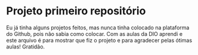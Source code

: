 # Projeto primeiro repositório

Eu já tinha alguns projetos feitos, mas nunca tinha colocado na plataforma do Github, pois não sabia como colocar.
Com as aulas da DIO aprendi e este arquivo é para mostrar que fiz o projeto e para agradecer pelas ótimas aulas! Gratidão.
